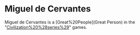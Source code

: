 # Miguel de Cervantes

Miguel de Cervantes is a [Great%20People](Great Person) in the "[Civilization%20%28series%29](Civilization)" games.